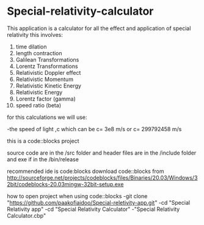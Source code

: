 # Special-relativity-calculator
This application is a calculator for all the effect and application of special relativity 
this involves:
1. time dilation
2. length contraction
3. Galilean Transformations
4. Lorentz Transformations
5. Relativistic Doppler effect
6. Relativistic Momentum
7. Relativistic Kinetic Energy
8. Relativistic Energy
9. Lorentz factor (gamma)
10. speed ratio (beta)

for this calculations we will use:

-the speed of light ,c which can be c= 3e8 m/s or c= 299792458 m/s


this is a code::blocks project 

source code are in the /src folder and header files are in the /include folder and exe if in the /bin/release 

recommended ide is code:blocks
download code::blocks from 
http://sourceforge.net/projects/codeblocks/files/Binaries/20.03/Windows/32bit/codeblocks-20.03mingw-32bit-setup.exe

how to open project when using code::blocks
-git clone "https://github.com/paakofiaidoo/Special-reletivity-app.git"
-cd "Special Relativity app"
-cd "Special Relativity Calculator"
-"Special Relativity Calculator.cbp" 
